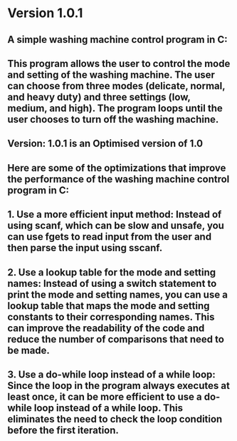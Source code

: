 # Version 1.0.1
## A simple washing machine control program in C:
## This program allows the user to control the mode and setting of the washing machine. The user can choose from three modes (delicate, normal, and heavy duty) and three settings (low, medium, and high). The program loops until the user chooses to turn off the washing machine.


## Version: 1.0.1 is an Optimised version of 1.0
## Here are some of the optimizations that improve the performance of the washing machine control program in C: 
## 1. Use a more efficient input method: Instead of using scanf, which can be slow and unsafe, you can use fgets to read input from the user and then parse the input using sscanf.
## 2. Use a lookup table for the mode and setting names: Instead of using a switch statement to print the mode and setting names, you can use a lookup table that maps the mode and setting constants to their corresponding names. This can improve the readability of the code and reduce the number of comparisons that need to be made.
## 3. Use a do-while loop instead of a while loop: Since the loop in the program always executes at least once, it can be more efficient to use a do-while loop instead of a while loop. This eliminates the need to check the loop condition before the first iteration.